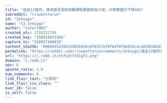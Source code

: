 ```yaml
---
title: "過去12個月，澳洲語言班和技職課程簽證降低六成，大學簽證只下降18%"
subreddit: "r/iwanttorun"
id: "1nksygv"
name: "t3_1nksygv"
author: "cuter1982"
created_utc: 1758252784
created_key: "250919033304"
capture_ts: "250927160433"
content_sha256: "b809455228e52d62b924c076317e70f6df6fde815cdca8382db26789d855eec9"
permalink: "https://reddit.com/r/iwanttorun/comments/1nksygv/過去12個月澳洲語言班和技職課程簽證降低六成大學簽證只下降18/"
url: "https://i.redd.it/nhfu2tttd1qf1.png"
domain: "i.redd.it"
ups: 6
upvote_ratio: 1.0
num_comments: 0
link_flair_text: "分享帖"
link_flair_css_class: ""
over_18: false
is_self: false
---
```


